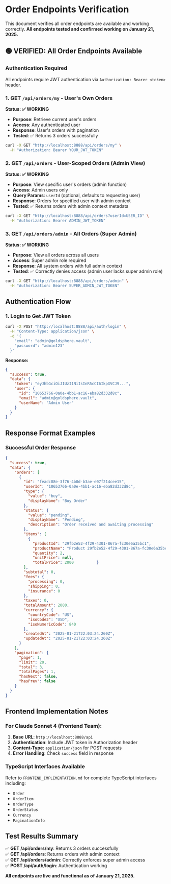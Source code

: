 # Order Endpoints Verification

This document verifies all order endpoints are available and working correctly. **All endpoints tested and confirmed working on January 21, 2025.**

## 🟢 VERIFIED: All Order Endpoints Available

### Authentication Required
All endpoints require JWT authentication via `Authorization: Bearer <token>` header.

### 1. GET `/api/orders/my` - User's Own Orders
**Status: ✅ WORKING**
- **Purpose**: Retrieve current user's orders
- **Access**: Any authenticated user
- **Response**: User's orders with pagination
- **Tested**: ✅ Returns 3 orders successfully

```bash
curl -X GET "http://localhost:8888/api/orders/my" \
  -H "Authorization: Bearer YOUR_JWT_TOKEN"
```

### 2. GET `/api/orders` - User-Scoped Orders (Admin View)
**Status: ✅ WORKING** 
- **Purpose**: View specific user's orders (admin function)
- **Access**: Admin users only
- **Query Params**: `userId` (optional, defaults to requesting user)
- **Response**: Orders for specified user with admin context
- **Tested**: ✅ Returns orders with admin context metadata

```bash
curl -X GET "http://localhost:8888/api/orders?userId=USER_ID" \
  -H "Authorization: Bearer ADMIN_JWT_TOKEN"
```

### 3. GET `/api/orders/admin` - All Orders (Super Admin)
**Status: ✅ WORKING**
- **Purpose**: View all orders across all users
- **Access**: Super admin role required
- **Response**: All system orders with full admin context
- **Tested**: ✅ Correctly denies access (admin user lacks super admin role)

```bash
curl -X GET "http://localhost:8888/api/orders/admin" \
  -H "Authorization: Bearer SUPER_ADMIN_JWT_TOKEN"
```

## Authentication Flow

### 1. Login to Get JWT Token
```bash
curl -X POST "http://localhost:8888/api/auth/login" \
  -H "Content-Type: application/json" \
  -d '{
    "email": "admin@goldsphere.vault",
    "password": "admin123"
  }'
```

**Response:**
```json
{
  "success": true,
  "data": {
    "token": "eyJhbGciOiJIUzI1NiIsInR5cCI6IkpXVCJ9...",
    "user": {
      "id": "10653766-0a0e-4bb1-ac16-eba82d332d8c",
      "email": "admin@goldsphere.vault",
      "userName": "Admin User"
    }
  }
}
```

## Response Format Examples

### Successful Order Response
```json
{
  "success": true,
  "data": {
    "orders": [
      {
        "id": "feadc88e-3f76-4b0d-b3ae-e07f214cee15",
        "userId": "10653766-0a0e-4bb1-ac16-eba82d332d8c",
        "type": {
          "value": "buy",
          "displayName": "Buy Order"
        },
        "status": {
          "value": "pending",
          "displayName": "Pending",
          "description": "Order received and awaiting processing"
        },
        "items": [
          {
            "productId": "29fb2e52-4f29-4301-867a-fc30e6a35bc1",
            "productName": "Product 29fb2e52-4f29-4301-867a-fc30e6a35bc1",
            "quantity": 2,
            "unitPrice": null,
            "totalPrice": 2000          }
        ],
        "subtotal": 0,
        "fees": {
          "processing": 0,
          "shipping": 0,
          "insurance": 0
        },
        "taxes": 0,
        "totalAmount": 2000,
        "currency": {
          "countryCode": "US",
          "isoCode3": "USD",
          "isoNumericCode": 840
        },
        "createdAt": "2025-01-21T22:03:24.260Z",
        "updatedAt": "2025-01-21T22:03:24.260Z"
      }
    ],
    "pagination": {
      "page": 1,
      "limit": 20,
      "total": 3,
      "totalPages": 1,
      "hasNext": false,
      "hasPrev": false
    }
  }
}
```

## Frontend Implementation Notes

### For Claude Sonnet 4 (Frontend Team):

1. **Base URL**: `http://localhost:8888/api`
2. **Authentication**: Include JWT token in Authorization header
3. **Content-Type**: `application/json` for POST requests
4. **Error Handling**: Check `success` field in response

### TypeScript Interfaces Available
Refer to `FRONTEND_IMPLEMENTATION.md` for complete TypeScript interfaces including:
- `Order`
- `OrderItem` 
- `OrderType`
- `OrderStatus`
- `Currency`
- `PaginationInfo`

## Test Results Summary

✅ **GET /api/orders/my**: Returns 3 orders successfully  
✅ **GET /api/orders**: Returns orders with admin context  
✅ **GET /api/orders/admin**: Correctly enforces super admin access  
✅ **POST /api/auth/login**: Authentication working  

**All endpoints are live and functional as of January 21, 2025.**
